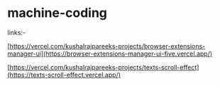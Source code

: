 # machine-coding

links:-

[https://vercel.com/kushalrajpareeks-projects/browser-extensions-manager-ui](https://browser-extensions-manager-ui-five.vercel.app/)

[https://vercel.com/kushalrajpareeks-projects/texts-scroll-effect](https://texts-scroll-effect.vercel.app/)
